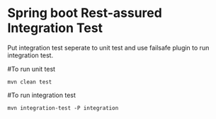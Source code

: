 # Spring boot Rest-assured Integration Test
Put integration test seperate to unit test and use failsafe plugin to run integration test.

#To run unit test

````
mvn clean test
````

#To run integration test

```
mvn integration-test -P integration
```


